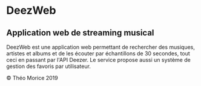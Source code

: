 # DeezWeb

## Application web de streaming musical

DeezWeb est une application web permettant de rechercher des musiques, artistes et albums et de les écouter par échantillons de 30 secondes, tout ceci en passant par l'API Deezer. Le service propose aussi un système de gestion des favoris par utilisateur.

© Théo Morice 2019